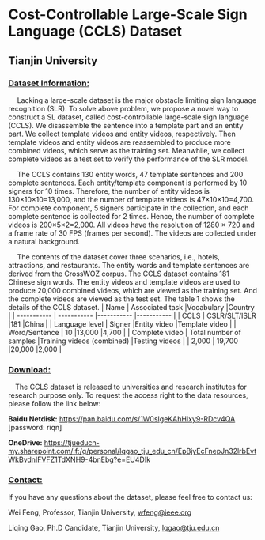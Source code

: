# Cost-Controllable Large-Scale Sign Language (CCLS) Dataset
## Tianjin University
### <u>Dataset Information:</u>
&emsp; Lacking a large-scale dataset is the major obstacle limiting sign language recognition (SLR). To solve above problem, we propose a novel way to construct a SL dataset, called cost-controllable large-scale sign language (CCLS). We disassemble the sentence into a template part and an entity part. We collect template videos and entity videos, respectively. Then template videos and entity videos are reassembled to produce more combined videos, which serve as the training set. Meanwhile, we collect complete videos as a test set to verify the performance of the SLR model.

&emsp; The CCLS contains 130 entity words, 47 template sentences and 200 complete sentences. Each entity/template component is performed by 10 signers for 10 times. Therefore, the number of entity videos is 130×10×10=13,000, and the number of template videos is 47×10×10=4,700. For complete component, 5 signers participate in the collection, and each complete sentence is collected for 2 times. Hence, the number of complete videos is 200×5×2=2,000. All videos have the resolution of 1280 × 720 and a frame rate of 30 FPS (frames per second). The videos are collected under a natural background. 

&emsp; The contents of the dataset cover three scenarios, i.e., hotels, attractions, and restaurants. The entity words and template sentences are derived from the CrossWOZ corpus. The CCLS dataset contains 181 Chinese sign words. The entity videos and template videos are used to produce 20,000 combined videos, which are viewed as the training set. And the complete videos are viewed as the test set. The table 1 shows the details of the CCLS dataset.
| Name      | Associated task |Vocabulary |Country |
| ----------- | ----------- |----------- |----------- |
| CCLS     | CSLR/SLT/ISLR       |181       |China       |
| Language level      | Signer |Entity video |Template video |
| Word/Sentence   | 10        |13,000        |4,700        |
| Complete video      | Total number of samples |Training videos (combined) |Testing videos |
| 2,000   | 19,700        |20,000      |2,000        |

### <u>Download:</u>
&emsp;The CCLS dataset is released to universities and research institutes for research purpose only. To request the access right to the data resources, please follow the link below:

**Baidu Netdisk:** https://pan.baidu.com/s/1W0sIgeKAhHIxy9-RDcv4QA [password: riqn]

**OneDrive:** https://tjueducn-my.sharepoint.com/:f:/g/personal/lqgao_tju_edu_cn/EpBjyEcFnepJn32lrbEvtWkBvdnIFVFZ1TdXNH9-4bnEbg?e=EU4DIk

### <u>Contact:</u>

If you have any questions about the dataset, please feel free to contact us:

Wei Feng, Professor, Tianjin University, wfeng@ieee.org

Liqing Gao, Ph.D Candidate, Tianjin University, lqgao@tju.edu.cn